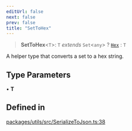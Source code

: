 ```yaml
---
editUrl: false
next: false
prev: false
title: "SetToHex"
---
```


> **SetToHex**\<`T`\>: `T` *extends* `Set`\<`any`\> ? [`Hex`](/reference/tevm/utils/type-aliases/hex/) : `T`

A helper type that converts a set to a hex string.

## Type Parameters

• **T**

## Defined in

[packages/utils/src/SerializeToJson.ts:38](https://github.com/qbzzt/tevm-monorepo/blob/main/packages/utils/src/SerializeToJson.ts#L38)
